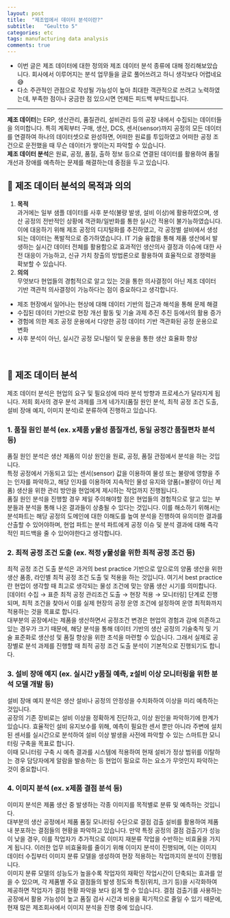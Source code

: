 ```yaml
---
layout: post
title:  "제조업에서 데이터 분석이란?"
subtitle:   "Geultto 5"
categories: etc
tags: manufacturing data analysis
comments: true
---
```


* 이번 글은 제조 데이터에 대한 정의와 제조 데이터 분석 종류에 대해 정리해보았습니다. 회사에서 이루어지는 분석 업무들을 글로 풀어쓰려고 하니 생각보다 어렵네요😅 <br>
* 다소 주관적인 관점으로 작성될 가능성이 높아 최대한 객관적으로 쓰려고 노력하였는데, 부족한 점이나 궁금한 점 있으시면 언제든 피드백 부탁드립니다.

----

**제조 데이터**는 ERP, 생산관리, 품질관리, 설비관리 등의 공장 내에서 수집되는 데이터들을 의미합니다. 특히 계획부터 구매, 생산, DCS, 센서(sensor)까지 공정의 모든 데이터를 연결하여 하나의 데이터셋으로 완성하면, 어떠한 원료를 투입하였고 어떠한 공정 조건으로 운전했을 때 무슨 데이터가 쌓이는지 파악할 수 있습니다. <br>
**제조 데이터 분석**은 원료, 공정, 품질, 출하 정보 등으로 연결된 데이터를 활용하여 품질 개선과 장애를 예측하는 문제를 해결하는데 중점을 두고 있습니다. <br>

## 🎈 제조 데이터 분석의 목적과 의의
1. **목적** <br>
과거에는 일부 샘플 데이터를 사후 분석(불량 발생, 설비 이상)에 활용하였으며, 생산 공정의 전반적인 상황에 객관화/일반화를 통한 실시간 적용이 불가능하였습니다. <br>
이에 대응하기 위해 제조 공정의 디지털화를 추진하였고, 각 공정별 설비에서 생성되는 데이터는 폭발적으로 증가하였습니다.  IT 기술 융합을 통해 제품 생산에서 발생하는 실시간 데이터 전체를 활용함으로 효과적인 생산의사 결정과 이슈에 대한 사전 대응이 가능하고, 신규 가치 창출의 방법론으로 활용하여 효율적으로 경쟁력을 확보할 수 있습니다.
2. **의의** <br>
무엇보다 현업들의 경험적으로 알고 있는 것을 통한 의사결정이 아닌 제조 데이터 기반 객관적 의사결정이 가능하다는 점이 중요하다고 생각합니다.
- 제조 현장에서 일어나는 현상에 대해 데이터 기반의 접근과 해석을 통해 문제 해결
- 수집된 데이터 기반으로 현장 개선 활동 및 기술 과제 추진 추진 등에서의 활용 증가
- 경험에 의한 제조 공정 운용에서 다양한 공정 데이터 기반 객관화된 공정 운용으로 변화
- 사후 분석이 아닌, 실시간 공정 모니털이 및 운용을 통한 생산 효율화 향상

 <br>

## 🎈 제조 데이터 분석 
제조 데이터 분석은 현업의 요구 및 필요성에 따라 분석 방향과 프로세스가 달라지게 됩니다. 저희 회사의 경우 분석 과제를 크게 네가지(품질 원인 분석, 최적 공정 조건 도출, 설비 장애 예지, 이미지 분석)로 분류하여 진행하고 있습니다.
### 1. 품질 원인 분석 (ex. x제품 y물성 품질개선, 동일 공정간 품질편차 분석 등)
품질 원인 분석은 생산 제품의 이상 원인을 원료, 공정, 품질 관점에서 분석을 하는 것입니다. <br>
특정 공정에서 가동되고 있는 센서(sensor) 값을 이용하여 물성 또는 불량에 영향을 주는 인자를 파악하고, 해당 인자를 이용하여 지속적인 물성 유지와 양품(=불량이 아닌 제품) 생산을  위한 관리 방안을 현업에게 제시하는 작업까지 진행됩니다. <br>
품질 원인 분석을 진행할 경우 제일 주의해야할 점은 현업들의 경험적으로 알고 있는 부분들과 분석을 통해 나온 결과들이 상충될 수 있다는 것입니다. 이를 해소하기 위해서는 분석파트는 해당 공정의 도메인에 대한 이해도를 높여 분석을 진행하여 유의미한 결과를 산출할 수 있어야하며, 현업 파트는 분석 파트에게 공정 이슈 및 분석 결과에 대해 즉각적인 피드백을 줄 수 있어야한다고 생각합니다.

### 2. 최적 공정 조건 도출 (ex. 적정 y물성을 위한 최적 공정 조건 등) 
최적 공정 조건 도출 분석은 과거의 best practice 기반으로 앞으로의 양품 생산을 위한 생산 품종, 라인별 최적 공정 조건 도출 및 적용을 하는 것입니다. 여기서 best practice란 현업이 생각할 때 최고로 생각되는 물성 조건에 맞는 양품 생산 시기를 의미합니다. <br>
[데이터 수집 → 표준 최적 공정 관리조건 도출 → 현장 적용 → 모니터링] 단계로 진행되며, 최적 조건을 찾아서 이를 실제 현장의 공정 운영 조건에 설정하여 운영 최적화까지 적용하는 것을 목표로 합니다. <br>
대부분의 공장에서는 제품을 생산하면서 공정조건 변경은 현업의 경험과 감에 의존하고 있는 경우가 크기 때문에, 해당 분석을 통해 데이터 기반의 생산 공정의 기술축적 및 기술 표준화로 생산성 및 품질 향상을 위한 초석을 마련할 수 있습니다. 그래서 실제로 공장별로 분석 과제를 진행할 때 최적 공정 조건 도출 분석이 기본적으로 진행되기도 합니다.

### 3. 설비 장애 예지 (ex. 실시간 y품질 예측, z설비 이상 모니터링을 위한 분석 모델 개발 등)
설비 장애 예지 분석은 생산 설비나 공정의 안정성을 수치화하여 이상을 미리 예측하는 것입니다. <br>
공장의 기존 장비로는 설비 이상을 정확하게 진단하고, 이상 원인을 파악하기에 한계가 있습니다. 효율적인 설비 유지보수를 위해, 예측이 필요한 센서 뿐만 아니라 주변에 설치된 센서를 실시간으로 분석하여 설비 이상 발생을 사전에 파악할 수 있는 스마트한 모니터링 구축을 목표로 합니다. <br>
이때 모니터링 구축 시 예측 결과를 시스템에 적용하여 현재 설비가 정상 범위를 이탈하는 경우 담당자에게 알람을 발송하는 등 현업이 필요로 하는 요소가 무엇인지 파악하는 것이 중요합니다.

### 4. 이미지 분석 (ex. x제품 결점 분석 등)
이미지 분석은 제품 생산 중 발생하는 각종 이미지를 목적별로 분류 및 예측하는 것입니다. <br>
대부분의 생산 공정에서 제품 품질 모니터링 수단으로 결점 검출 설비를 활용하여 제품 내 분포하는 결점들의 현황을 파악하고 있습니다. 만약 특정 공정의 결점 검출기가 성능이 낮을 경우, 이를 작업자가 추가적으로 이미지 재분류 작업을 수반하는 비효율을 가지게 됩니다. 이러한 업무 비효율화를 줄이기 위해 이미지 분석이 진행되며, 이는 이미지 데이터 수집부터 이미지 분류 모델을 생성하여 현장 적용하는 작업까지의 분석이 진행됩니다. <br>
이미지 분류 모델의 성능도가 높을수록 작업자의 재확인 작업시간이 단축되는 효과를 얻을 수 있으며, 각 제품별 주요 결점들의 발생 정도와 특징(위치, 크기 등)을 시각화하여 제공하면 작업자가 결점 현황 파악을 보다 쉽게 할 수 있습니다. 결점 검출기를 사용하는 공장에서 활용 가능성이 높고 품질 검사 시간과 비용을 획기적으로 줄일 수 있기 때문에, 현재 많은 제조회사에서 이미지 분석을 진행 중에 있습니다.


